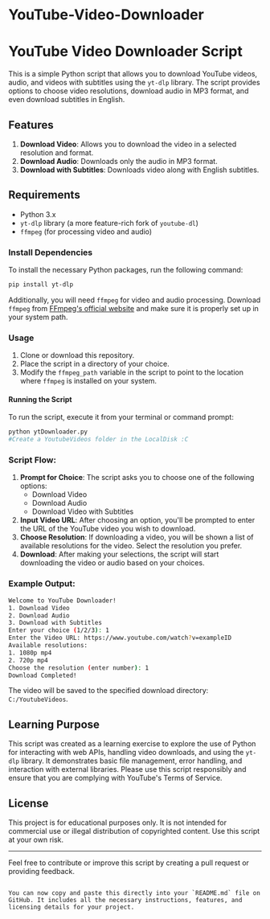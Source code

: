 # YouTube-Video-Downloader


# YouTube Video Downloader Script

This is a simple Python script that allows you to download YouTube videos, audio, and videos with subtitles using the `yt-dlp` library. The script provides options to choose video resolutions, download audio in MP3 format, and even download subtitles in English.

## Features

1. **Download Video**: Allows you to download the video in a selected resolution and format.
2. **Download Audio**: Downloads only the audio in MP3 format.
3. **Download with Subtitles**: Downloads video along with English subtitles.

## Requirements

- Python 3.x
- `yt-dlp` library (a more feature-rich fork of `youtube-dl`)
- `ffmpeg` (for processing video and audio)

### Install Dependencies

To install the necessary Python packages, run the following command:

```bash
pip install yt-dlp
```

Additionally, you will need `ffmpeg` for video and audio processing. Download `ffmpeg` from [FFmpeg's official website](https://ffmpeg.org/download.html) and make sure it is properly set up in your system path.

### Usage

1. Clone or download this repository.
2. Place the script in a directory of your choice.
3. Modify the `ffmpeg_path` variable in the script to point to the location where `ffmpeg` is installed on your system.

#### Running the Script

To run the script, execute it from your terminal or command prompt:

```bash
python ytDownloader.py
#Create a YoutubeVideos folder in the LocalDisk :C 
```

### Script Flow:

1. **Prompt for Choice**: The script asks you to choose one of the following options:
   - Download Video
   - Download Audio
   - Download Video with Subtitles
2. **Input Video URL**: After choosing an option, you'll be prompted to enter the URL of the YouTube video you wish to download.
3. **Choose Resolution**: If downloading a video, you will be shown a list of available resolutions for the video. Select the resolution you prefer.
4. **Download**: After making your selections, the script will start downloading the video or audio based on your choices.

### Example Output:

```bash
Welcome to YouTube Downloader!
1. Download Video
2. Download Audio
3. Download with Subtitles
Enter your choice (1/2/3): 1
Enter the Video URL: https://www.youtube.com/watch?v=exampleID
Available resolutions:
1. 1080p mp4
2. 720p mp4
Choose the resolution (enter number): 1
Download Completed!
```

The video will be saved to the specified download directory: `C:/YoutubeVideos`.

## Learning Purpose

This script was created as a learning exercise to explore the use of Python for interacting with web APIs, handling video downloads, and using the `yt-dlp` library. It demonstrates basic file management, error handling, and interaction with external libraries. Please use this script responsibly and ensure that you are complying with YouTube's Terms of Service.

## License

This project is for educational purposes only. It is not intended for commercial use or illegal distribution of copyrighted content. Use this script at your own risk.

---

Feel free to contribute or improve this script by creating a pull request or providing feedback.
```

You can now copy and paste this directly into your `README.md` file on GitHub. It includes all the necessary instructions, features, and licensing details for your project.